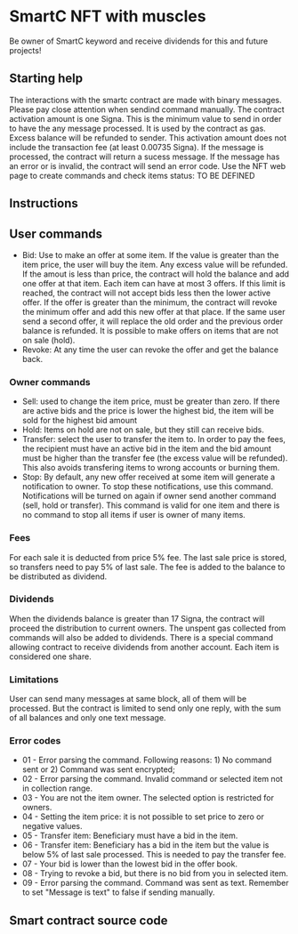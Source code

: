 # SmartC NFT with muscles
Be owner of SmartC keyword and receive dividends for this and future projects!

## Starting help
The interactions with the smartc contract are made with binary messages.
Please pay close attention when sendind command manually.
The contract activation amount is one Signa.
This is the minimum value to send in order to have the any message processed.
It is used by the contract as gas.
Excess balance will be refunded to sender.
This activation amount does not include the transaction fee (at least 0.00735 Signa).
If the message is processed, the contract will return a sucess message.
If the message has an error or is invalid, the contract will send an error code.
Use the NFT web page to create commands and check items status: TO BE DEFINED

## Instructions

## User commands
* Bid: Use to make an offer at some item. If the value is greater than the item price, the user will buy the item. Any excess value will be refunded. If the amout is less than price, the contract will hold the balance and add one offer at that item. Each item can have at most 3 offers. If this limit is reached, the contract will not accept bids less then the lower active offer. If the offer is greater than the minimum, the contract will revoke the minimum offer and add this new offer at that place. If the same user send a second offer, it will replace the old order and the previous order balance is refunded. It is possible to make offers on items that are not on sale (hold).
* Revoke: At any time the user can revoke the offer and get the balance back.

### Owner commands
* Sell: used to change the item price, must be greater than zero. If there are active bids and the price is lower the highest bid, the item will be sold for the highest bid amount
* Hold: Items on hold are not on sale, but they still can receive bids.
* Transfer: select the user to transfer the item to. In order to pay the fees, the recipient must have an active bid in the item and the bid amount must be higher than the transfer fee (the excess value will be refunded). This also avoids transfering items to wrong accounts or burning them.
* Stop: By default, any new offer received at some item will generate a notification to owner. To stop these notifications, use this command. Notifications will be turned on again if owner send another command (sell, hold or transfer). This command is valid for one item and there is no command to stop all items if user is owner of many items.

### Fees
For each sale it is deducted from price 5% fee.
The last sale price is stored, so transfers need to pay 5% of last sale.
The fee is added to the balance to be distributed as dividend.

### Dividends
When the dividends balance is greater than 17 Signa, the contract will proceed the distribution to current owners.
The unspent gas collected from commands will also be added to dividends.
There is a special command allowing contract to receive dividends from another account.
Each item is considered one share. 

### Limitations
User can send many messages at same block, all of them will be processed.
But the contract is limited to send only one reply, with the sum of all balances and only one text message. 

### Error codes
* 01 - Error parsing the command. Following reasons: 1) No command sent or 2) Command was sent encrypted;
* 02 - Error parsing the command. Invalid command or selected item not in collection range.
* 03 - You are not the item owner. The selected option is restricted for owners.
* 04 - Setting the item price: it is not possible to set price to zero or negative values.
* 05 - Transfer item: Beneficiary must have a bid in the item.
* 06 - Transfer item: Beneficiary has a bid in the item but the value is below 5% of last sale processed. This is needed to pay the transfer fee.
* 07 - Your bid is lower than the lowest bid in the offer book.
* 08 - Trying to revoke a bid, but there is no bid from you in selected item.
* 09 - Error parsing the command. Command was sent as text. Remember to set "Message is text" to false if sending manually.

## Smart contract source code

```c
```
